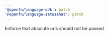 ```yaml
---
'@openfn/language-odk': patch
'@openfn/language-satusehat': patch
---
```


Enforce that absolute urls should not be passed
